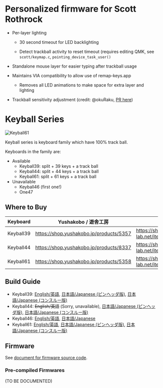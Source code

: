 # Personalized firmware for Scott Rothrock

- Per-layer lighting

  - 30 second timeout for LED backlighting

  - Detect trackball activity to reset timeout (requires editing QMK, see `scott/keymap.c`, `pointing_device_task_user()`

- Standalone mouse layer for easier typing after trackball usage

- Maintains VIA compatibility to allow use of remap-keys.app
  
  - Removes all LED animations to make space for extra layer and lighting

- Trackball sensitivity adjustment (credit: @okuRaku, [PR here](https://github.com/Yowkees/keyball/pull/563))

# Keyball Series

![Keyball61](./keyball61/doc/rev1/images/kb61_001.jpg)

Keyball series is keyboard family which have 100% track ball.

Keyboards in the family are:

* Available
  * Keyball39: split + 39 keys + a track ball
  * Keyball44: split + 44 keys + a track ball
  * Keyball61: split + 61 keys + a track ball
* Unavailable
  * Keyball46 (first one!)
  * One47

## Where to Buy

| Keyboard  | Yushakobo / 遊舎工房                          | Shirogane Lab / 白金ラボ                                       |
| --------- | ----------------------------------------- | ---------------------------------------------------------- |
| Keyball39 | <https://shop.yushakobo.jp/products/5357> | <https://shirogane-lab.net/items/64b8f8693ee3fd0045280190> |
| Keyball44 | <https://shop.yushakobo.jp/products/8337> | <https://shirogane-lab.net/items/64b7a006eb6dbe00346cd0c5> |
| Keyball61 | <https://shop.yushakobo.jp/products/5358> | <https://shirogane-lab.net/items/64b8ed191435c1002bc4cd30> |

## Build Guide

* Keyball39:
  [English/英語](/keyball39/doc/rev1/buildguide_en.md),
  [日本語/Japanese (ピンヘッダ版)](./keyball39/doc/rev1/buildguide_jp.md),
  [日本語/Japanese (コンスルー版)](./keyball39/doc/rev1/buildguide_jp_conth.md)
* Keyball44: ~~English/英語~~ (Sorry, unavailable),
  [日本語/Japanese (ピンヘッダ版)](./keyball44/doc/rev1/buildguide_jp.md),
  [日本語/Japanese (コンスルー版)](./keyball44/doc/rev1/buildguide_jp_conth.md)
* Keyball46:
  [English/英語](./keyball46/doc/rev1/buildguide_en.md),
  [日本語/Japanese](./keyball46/doc/rev1/buildguide_jp.md)
* Keyball61:
  [English/英語](./keyball61/doc/rev1/buildguide_en.md),
  [日本語/Japanese (ピンヘッダ版)](./keyball61/doc/rev1/buildguide_jp.md),
  [日本語/Japanese (コンスルー版)](./keyball61/doc/rev1/buildguide_jp_conth.md)

## Firmware

See [document for firmware source code](./qmk_firmware/keyboards/keyball/readme.md).

### Pre-compiled Firmwares

(TO BE DOCUMENTED)
